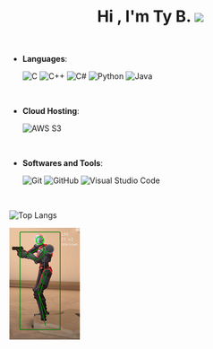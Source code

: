 <h1 align="center"><b>Hi , I'm Ty B. </b><img src="https://media.giphy.com/media/hvRJCLFzcasrR4ia7z/giphy.gif" width="35"></h1>
<!--  -->
<br>

<p align="left">

- **Languages**:
    
    ![C](https://img.shields.io/badge/C%20-%232370ED.svg?style=for-the-badge&logo=c&logoColor=white)
    ![C++](https://img.shields.io/badge/C++%20-%2300599C.svg?style=for-the-badge&logo=c%2B%2B&logoColor=white)
    ![C#](https://img.shields.io/badge/C%23%20-%23239120.svg?style=for-the-badge&logo=c-sharp&logoColor=white)
    ![Python](https://img.shields.io/badge/Python%20-%2314354C.svg?style=for-the-badge&logo=python&logoColor=white)
    ![Java](https://img.shields.io/badge/Java%20-%23ED8B00.svg?style=for-the-badge&logo=openjdk&logoColor=white)
<br>   

- **Cloud Hosting**:

    ![AWS S3](https://img.shields.io/badge/AWS%20S3-%23569A31.svg?style=for-the-badge&logo=amazons3&logoColor=white)
<br>

- **Softwares and Tools**:

    ![Git](https://img.shields.io/badge/git-%23F05033.svg?style=for-the-badge&logo=git&logoColor=white)
    ![GitHub](https://img.shields.io/badge/github-%23121011.svg?style=for-the-badge&logo=github&logoColor=white)
    ![Visual Studio Code](https://img.shields.io/badge/Visual%20Studio%20Code-0078d7.svg?style=for-the-badge&logo=visual-studio-code&logoColor=white)
<br>

![Top Langs](https://github-readme-stats.vercel.app/api/top-langs/?username=lil-skies&hide_progress=true)

![GAME HACKING](https://raw.githubusercontent.com/lil-skies/lil-skies/main/header.png)

